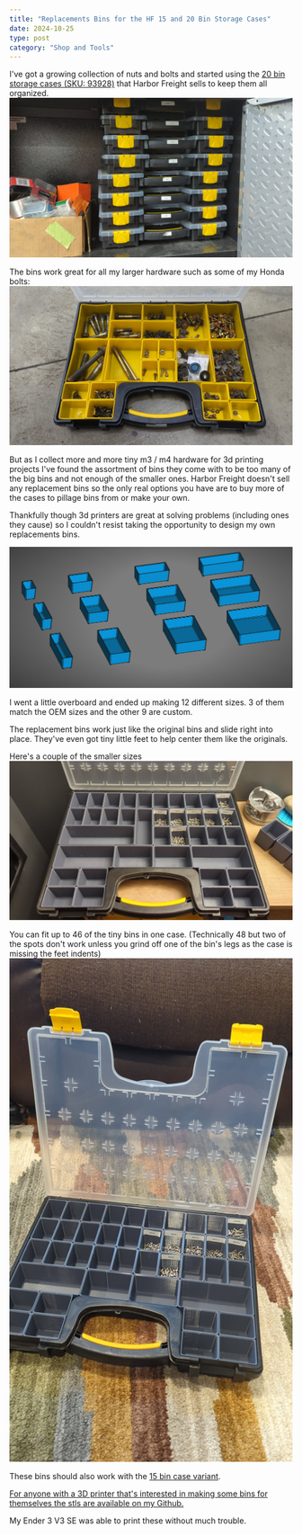 ```yaml
---
title: "Replacements Bins for the HF 15 and 20 Bin Storage Cases"
date: 2024-10-25
type: post
category: "Shop and Tools"
---
```


I've got a growing collection of nuts and bolts and started using the [20 bin storage cases (SKU: 93928)](https://www.harborfreight.com/20-bin-medium-portable-parts-storage-case-93928.html) that Harbor Freight sells to keep them all organized.
![](./images/stack.jpg)

The bins work great for all my larger hardware such as some of my Honda bolts:
![](./images/honda-bolts.jpg)

But as I collect more and more tiny m3 / m4 hardware for 3d printing projects I've found the assortment of bins they come with to be too many of the big bins and not enough of the smaller ones. Harbor Freight doesn't sell any replacement bins so the only real options you have are to buy more of the cases to pillage bins from or make your own.

Thankfully though 3d printers are great at solving problems (including ones they cause) so I couldn't resist taking the opportunity to design my own replacements bins.

![](./images/render.png)

I went a little overboard and ended up making 12 different sizes. 3 of them match the OEM sizes and the other 9 are custom.

The replacement bins work just like the original bins and slide right into place. They've even got tiny little feet to help center them like the originals.

Here's a couple of the smaller sizes
![](./images/1.jpg)

You can fit up to 46 of the tiny bins in one case. (Technically 48 but two of the spots don't work unless you grind off one of the bin's legs as the case is missing the feet indents)
![](./images/2.jpg)

These bins should also work with the [15 bin case variant](https://www.harborfreight.com/15-bin-small-portable-parts-storage-case-64811.html).

[For anyone with a 3D printer that's interested in making some bins for themselves the stls are available on my Github.](https://github.com/EddieAbbondanzio/3d-prints/tree/main/hf-15-20-bin-storage-case-replacement-bins)

My Ender 3 V3 SE was able to print these without much trouble.
